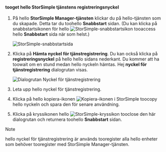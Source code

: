 <!--author=SharS last changed: 9/17/15-->


#### <a name="tooget-hello-storsimple-service-registration-key"></a>tooget hello StorSimple tjänstens registreringsnyckel
1. På hello **StorSimple Manager-tjänsten** klickar du på hello-tjänsten som du skapade. Detta tar du toohello **Snabbstart** sidan. (Du kan klicka på snabbstartsikonen för hello ![StorSimple-snabbstartsikon ](./media/storsimple-get-service-registration-key-gov/HCS_QuickStartIcon-include.png) tooaccess hello **Snabbstart** sida när som helst.)
   
     ![StorSimple-snabbstartsida](./media/storsimple-get-service-registration-key-gov/HCS_ServiceQuickStart-gov-include.png)
2. Klicka på **Hämta nyckel för tjänstregistrering**. Du kan också klicka på **registreringsnyckel** på hello hello sidans nederkant. Du kommer att ha toowait om en stund medan hello nyckeln hämtas. Hej **nyckel för tjänstregistrering** dialogrutan visas.
   
     ![Dialogrutan Nyckel för tjänstregistrering](./media/storsimple-get-service-registration-key-gov/HCS_ServiceRegistrationKey-gov-include.png)
3. Leta upp hello nyckel för tjänstregistrering.
4. Klicka på hello kopiera-ikonen ![Kopiera-ikonen i StorSimple](./media/storsimple-get-service-registration-key-gov/HCS_CopyIcon-include.png) toocopy hello nyckeln och spara den för senare användning.
5. Klicka på kryssikonen hello ![StorSimple-kryssikon](./media/storsimple-get-service-registration-key-gov/HCS_CheckIcon-include.png) tooclose den här dialogrutan och returnera toohello **Snabbstart** sidan.

> [!NOTE]
> hello nyckel för tjänstregistrering är används tooregister alla hello enheter som behöver tooregister med StorSimple Manager-tjänsten.
> 
> 

